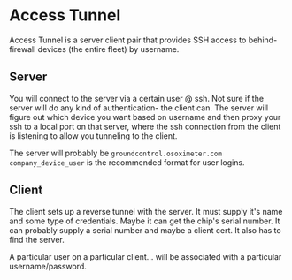 # Access Tunnel

Access Tunnel is a server client pair that provides SSH access to behind-firewall devices (the entire fleet) by username.

## Server

You will connect to the server via a certain user @ ssh.
Not sure if the server will do any kind of authentication- the client can.
The server will figure out which device you want based on username and then proxy your ssh to a local port on that server, where the ssh connection from the client is listening to allow you tunneling to the client.

The server will probably be `groundcontrol.osoximeter.com`
`company_device_user` is the recommended format for user logins.

## Client

The client sets up a reverse tunnel with the server. It must supply it's name and some type of credentials. Maybe it can get the chip's serial number. It can probably supply a serial number and maybe a client cert. It also has to find the server.


A particular user on a particular client... will be associated with a particular username/password.


